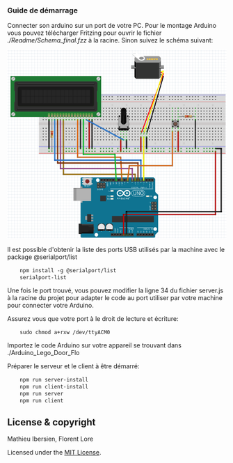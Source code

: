 ### Guide de démarrage

Connecter son arduino sur un port de votre PC.
Pour le montage Arduino vous pouvez télécharger Fritzing pour ouvrir le fichier *./Readme/Schema_final.fzz* à la racine. Sinon suivez le schéma suivant: 

![Schema](./Readme/Schema_final.png "Schema du montage")

Il est possible d'obtenir la liste des ports USB utilisés par la machine avec le package @serialport/list

        npm install -g @serialport/list
        serialport-list

Une fois le port trouvé,  vous pouvez modifier la ligne 34 du fichier server.js à la racine du projet pour adapter le code 
au port utiliser par votre machine pour connecter votre Arduino.

Assurez vous que votre port à le droit de lecture et écriture: 

        sudo chmod a+rxw /dev/ttyACM0

Importez le code Arduino sur votre appareil se trouvant dans ./Arduino_Lego_Door_Flo

Préparer le serveur et le client à être démarré:

        npm run server-install
        npm run client-install
        npm run server
        npm run client

## License & copyright

Mathieu Ibersien, Florent Lore

Licensed under the  [MIT License](LICENSE).